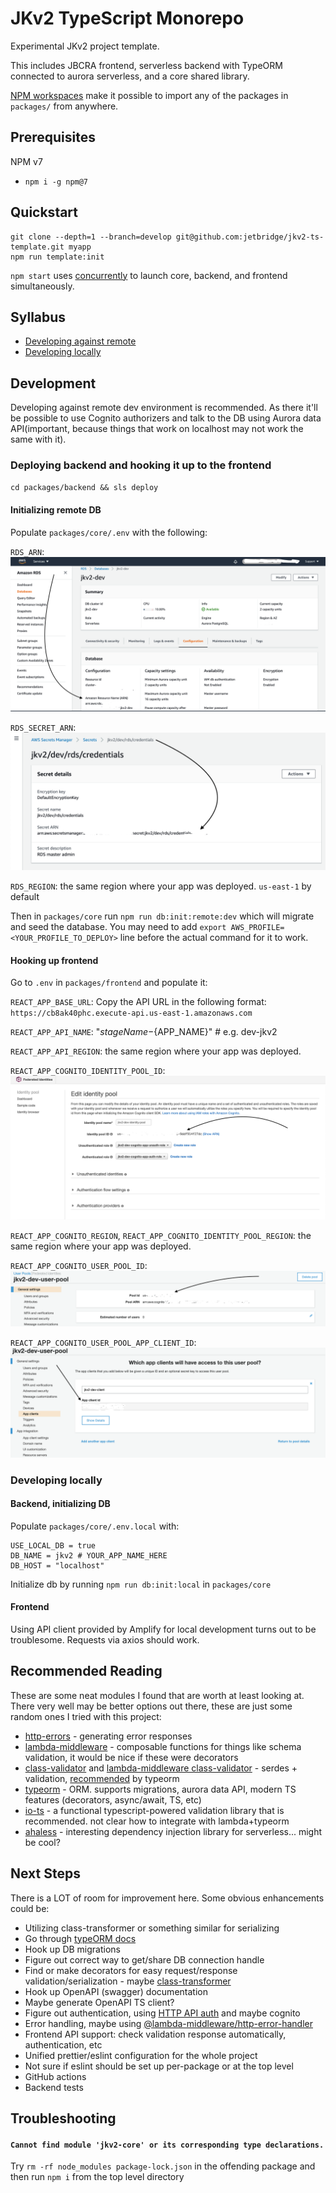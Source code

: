 # JKv2 TypeScript Monorepo

Experimental JKv2 project template.

This includes JBCRA frontend, serverless backend with TypeORM connected to aurora serverless, and a core shared library.

[NPM workspaces](https://github.com/npm/rfcs/blob/latest/accepted/0026-workspaces.md) make it possible to import any of the packages in `packages/` from anywhere.

## Prerequisites

NPM v7

- `npm i -g npm@7`

## Quickstart

```shell
git clone --depth=1 --branch=develop git@github.com:jetbridge/jkv2-ts-template.git myapp
npm run template:init
```

`npm start` uses [concurrently](https://www.npmjs.com/package/concurrently) to launch core, backend, and frontend simultaneously.

## Syllabus
- [Developing against remote](#deploying-backend-and-hooking-it-up-to-the-frontend)
- [Developing locally](#developing-locally)

## Development
Developing against remote dev environment is recommended. As there it'll be possible to use Cognito authorizers and talk to the DB using Aurora data API(important, because things that work on localhost may not work the same with it).

### Deploying backend and hooking it up to the frontend
`cd packages/backend && sls deploy`

#### Initializing remote DB
Populate `packages/core/.env` with the following:

`RDS_ARN`:
![](docs/how_to_get_rds_arn.png)

`RDS_SECRET_ARN`:
![](docs/how_to_get_rds_secret_arn.png)

`RDS_REGION`: the same region where your app was deployed. `us-east-1` by default

Then in `packages/core` run `npm run db:init:remote:dev` which will migrate and seed the database.
You may need to add `export AWS_PROFILE=<YOUR_PROFILE_TO_DEPLOY>` line before the actual command for it to work.

#### Hooking up frontend
Go to `.env` in `packages/frontend` and populate it:

`REACT_APP_BASE_URL`: Copy the API URL in the following format: `https://cb8ak40phc.execute-api.us-east-1.amazonaws.com`

`REACT_APP_API_NAME`: "${stageName}-${APP_NAME}"  # e.g. dev-jkv2

`REACT_APP_API_REGION`: the same region where your app was deployed.

`REACT_APP_COGNITO_IDENTITY_POOL_ID`:
![](docs/how_to_get_cognito_identity_pool_id.png)

`REACT_APP_COGNITO_REGION`, `REACT_APP_COGNITO_IDENTITY_POOL_REGION`: the same region where your app was deployed.

`REACT_APP_COGNITO_USER_POOL_ID`: 
![](docs/how_to_get_cognito_pool_id.png)

`REACT_APP_COGNITO_USER_POOL_APP_CLIENT_ID`:
![](docs/how_to_get_cognito_app_client_id.png)

### Developing locally

#### Backend, initializing DB
Populate `packages/core/.env.local` with:
```
USE_LOCAL_DB = true
DB_NAME = jkv2 # YOUR_APP_NAME_HERE
DB_HOST = "localhost"
```

Initialize db by running `npm run db:init:local` in `packages/core`

#### Frontend
Using API client provided by Amplify for local development turns out to be troublesome. Requests via axios should work.


## Recommended Reading

These are some neat modules I found that are worth at least looking at. There very well may be better options out there, these are just some random ones I tried with this project:

- [http-errors](https://www.npmjs.com/package/http-errors) - generating error responses
- [lambda-middleware](https://dbartholomae.github.io/lambda-middleware/) - composable functions for things like schema validation, it would be nice if these were decorators
- [class-validator](https://github.com/typestack/class-validator) and [lambda-middleware class-validator](https://www.npmjs.com/package/@lambda-middleware/class-validator) - serdes + validation, [recommended](https://github.com/typeorm/typeorm/blob/master/docs/validation.md) by typeorm
- [typeorm](https://github.com/typeorm/typeorm) - ORM. supports migrations, aurora data API, modern TS features (decorators, async/await, TS, etc)
- [io-ts](https://github.com/gcanti/io-ts/blob/master/index.md) - a functional typescript-powered validation library that is recommended. not clear how to integrate with lambda+typeorm
- [ahaless](https://www.npmjs.com/package/@ahamove/ahaless) - interesting dependency injection library for serverless... might be cool?

## Next Steps

There is a LOT of room for improvement here. Some obvious enhancements could be:

- Utilizing class-transformer or something similar for serializing
- Go through [typeORM docs](https://github.com/typeorm/typeorm/tree/master/docs)
- Hook up DB migrations
- Figure out correct way to get/share DB connection handle
- Find or make decorators for easy request/response validation/serialization - maybe [class-transformer](https://github.com/typestack/class-transformer)
- Hook up OpenAPI (swagger) documentation
- Maybe generate OpenAPI TS client?
- Figure out authentication, using [HTTP API auth](https://docs.aws.amazon.com/apigateway/latest/developerguide/http-api-jwt-authorizer.html) and maybe cognito
- Error handling, maybe using [@lambda-middleware/http-error-handler](https://dbartholomae.github.io/lambda-middleware/packages/http-error-handler/)
- Frontend API support: check validation response automatically, authentication, etc
- Unified prettier/eslint configuration for the whole project
- Not sure if eslint should be set up per-package or at the top level
- GitHub actions
- Backend tests

## Troubleshooting

#### `Cannot find module 'jkv2-core' or its corresponding type declarations.`

Try `rm -rf node_modules package-lock.json` in the offending package and then run `npm i` from the top level directory
